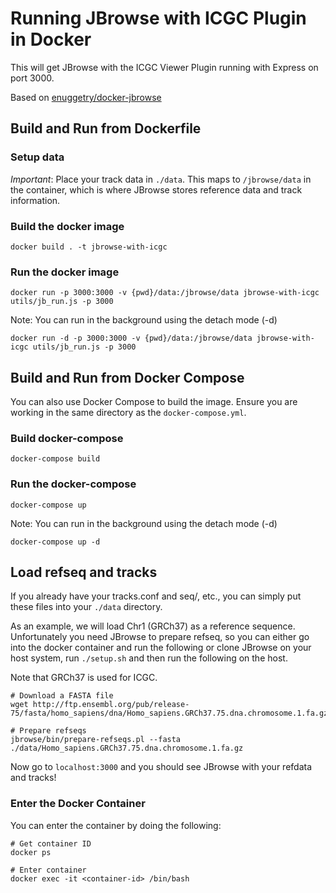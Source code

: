 # Running JBrowse with ICGC Plugin in Docker
This will get JBrowse with the ICGC Viewer Plugin running with Express on port 3000.

Based on [enuggetry/docker-jbrowse](https://github.com/enuggetry/docker-jbrowse)

## Build and Run from Dockerfile
### Setup data
*Important*: Place your track data in `./data`. This maps to `/jbrowse/data` in the container, which is where JBrowse stores reference data and track information.

### Build the docker image
`docker build . -t jbrowse-with-icgc`

### Run the docker image
`docker run -p 3000:3000 -v {pwd}/data:/jbrowse/data jbrowse-with-icgc utils/jb_run.js -p 3000`

Note: You can run in the background using the detach mode (-d)

`docker run -d -p 3000:3000 -v {pwd}/data:/jbrowse/data jbrowse-with-icgc utils/jb_run.js -p 3000`

## Build and Run from Docker Compose
You can also use Docker Compose to build the image. Ensure you are working in the same directory as the `docker-compose.yml`.

### Build docker-compose
`docker-compose build`

### Run the docker-compose
`docker-compose up`

Note: You can run in the background using the detach mode (-d)

`docker-compose up -d`

## Load refseq and tracks
If you already have your tracks.conf and seq/, etc., you can simply put these files into your `./data` directory.

As an example, we will load Chr1 (GRCh37) as a reference sequence. Unfortunately you need JBrowse to prepare refseq, so you can either go into the docker container and run the following or clone JBrowse on your host system, run `./setup.sh` and then run the following on the host.

Note that GRCh37 is used for ICGC.

```
# Download a FASTA file
wget http://ftp.ensembl.org/pub/release-75/fasta/homo_sapiens/dna/Homo_sapiens.GRCh37.75.dna.chromosome.1.fa.gz

# Prepare refseqs
jbrowse/bin/prepare-refseqs.pl --fasta ./data/Homo_sapiens.GRCh37.75.dna.chromosome.1.fa.gz
```

Now go to `localhost:3000` and you should see JBrowse with your refdata and tracks!

### Enter the Docker Container

You can enter the container by doing the following:

```
# Get container ID
docker ps

# Enter container
docker exec -it <container-id> /bin/bash
```